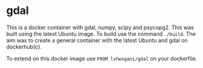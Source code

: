 # gdal

This is a docker container with gdal, numpy, scipy and psycopg2. This was built using the latest Ubuntu image.
To build use the command `./build`. 
The aim was to create a general container with the latest Ubuntu and gdal on dockerhub(c). 

To extend on this docker image use `FROM lvhengani/gdal` on your dockerfile.